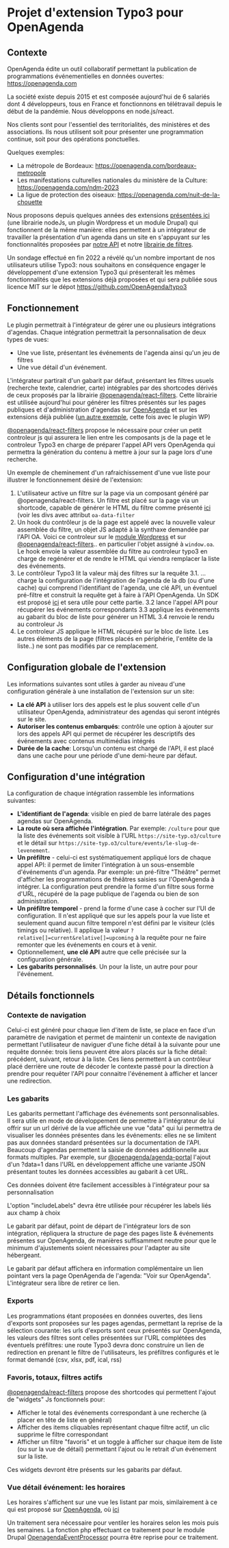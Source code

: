 # Projet d'extension Typo3 pour OpenAgenda

## Contexte

OpenAgenda édite un outil collaboratif permettant la publication de programmations événementielles en données ouvertes: https://openagenda.com

La société existe depuis 2015 et est composée aujourd'hui de 6 salariés dont 4 développeurs, tous en France et fonctionnons en télétravail depuis le début de la pandémie. Nous développons en node.js/react.

Nos clients sont pour l'essentiel des territorialités, des ministères et des associations. Ils nous utilisent soit pour présenter une programmation continue, soit pour des opérations ponctuelles.

Quelques exemples:

 * La métropole de Bordeaux: https://openagenda.com/bordeaux-metropole
 * Les manifestations culturelles nationales du ministère de la Culture: https://openagenda.com/ndm-2023
 * La ligue de protection des oiseaux: https://openagenda.com/nuit-de-la-chouette

Nous proposons depuis quelques années des extensions [présentées ici](https://developers.openagenda.com/tag/60-plugins/) (une librairie nodeJs, un plugin Wordpress et un module Drupal) qui fonctionnent de la même manière: elles permettent à un intégrateur de travailler la présentation d'un agenda dans un site en s'appuyant sur les fonctionnalités proposées par [notre API](https://developers.openagenda.com/) et notre [librairie de filtres](https://www.npmjs.com/package/@openagenda/react-filters).

Un sondage effectué en fin 2022 a révélé qu'un nombre important de nos utilisateurs utilise Typo3: nous souhaitons en conséquence engager le développement d'une extension Typo3 qui présenterait les mêmes fonctionnalités que les extensions déjà proposées et qui sera publiée sous licence MIT sur le dépot https://github.com/OpenAgenda/typo3 

## Fonctionnement

Le plugin permettrait à l'intégrateur de gérer une ou plusieurs intégrations d'agendas. Chaque intégration permettrait la personnalisation de deux types de vues:

 * Une vue liste, présentant les événements de l'agenda ainsi qu'un jeu de filtres
 * Une vue détail d'un événement.

L'intégrateur partirait d'un gabarit par défaut, présentant les filtres usuels (recherche texte, calendrier, carte) intégrables par des shortcodes dérivés de ceux proposés par la librairie [@openagenda/react-filters](https://www.npmjs.com/package/@openagenda/react-filters). Cette librairie est utilisée aujourd'hui pour générer les filtres présentés sur les pages publiques et d'administration d'agendas sur [OpenAgenda](https://openagenda.com/zonefranche?lang=fr) et sur les extensions déjà publiée ([un autre exemple](https://festival.bar-bars.com/programmation/festival-bar-bars-2022/), cette fois avec le plugin WP)

[@openagenda/react-filters](https://www.npmjs.com/package/@openagenda/react-filters) propose le nécessaire pour créer un petit controleur js qui assurera le lien entre les composants js de la page et le controleur Typo3 en charge de préparer l'appel API vers OpenAgenda qui permettra la génération du contenu à mettre à jour sur la page lors d'une recherche.

Un exemple de cheminement d'un rafraichissement d'une vue liste pour illustrer le fonctionnement désiré de l'extension:

1. L'utilisateur active un filtre sur la page via un composant généré par @openagenda/react-filters. Un filtre est placé sur la page via un shortcode, capable de générer le HTML du filtre comme présenté [ici](https://github.com/OpenAgenda/oa-public/blob/main/react-filters/example/views/index.ejs) (voir les divs avec attribut `oa-data-filter` 
2. Un hook du contrôleur js de la page est appelé avec la nouvelle valeur assemblée du filtre, un objet JS adapté à la synthaxe demandée par l'API OA. Voici ce controleur sur le [module Wordpress](https://github.com/OpenAgenda/wordpress/blob/main/assets/js/main.js) et sur [@openagenda/react-filters](https://github.com/OpenAgenda/oa-public/blob/main/react-filters/example/assets/main.js).. en particulier l'objet assigné à `window.oa`. Le hook envoie la valeur assemblée du filtre au controleur typo3 en charge de regénérer et de rendre le HTML qui viendra remplacer la liste des événements.
3. Le contrôleur Typo3 lit la valeur màj des filtres sur la requête
3.1. ... charge la configuration de l'intégration de l'agenda de la db (ou d'une cache) qui comprend l'identifiant de l'agenda, une clé API, un éventuel pré-filtre et construit la requête get à faire à l'API OpenAgenda. Un SDK est proposé [ici](https://github.com/OpenAgenda/sdk-php) et sera utile pour cette partie.
3.2 lance l'appel API pour récupérer les événements correspondants
3.3 applique les événements au gabarit du bloc de liste pour générer un HTML
3.4 renvoie le rendu au controleur Js
4. Le controleur JS applique le HTML récupéré sur le bloc de liste. Les autres éléments de la page (filtres placés en périphérie, l'entête de la liste..) ne sont pas modifiés par ce remplacement.

## Configuration globale de l'extension

Les informations suivantes sont utiles à garder au niveau d'une configuration générale à une installation de l'extension sur un site:

 * **La clé API** à utiliser lors des appels est le plus souvent celle d'un utilisateur OpenAgenda, administrateur des agendas qui seront intégrés sur le site.
 * **Autoriser les contenus embarqués**: contrôle une option à ajouter sur lors des appels API qui permet de récupérer les descriptifs des événements avec contenus multimédias intégrés
 * **Durée de la cache**: Lorsqu'un contenu est chargé de l'API, il est placé dans une cache pour une période d'une demi-heure par défaut.
 
## Configuration d'une intégration

La configuration de chaque intégration rassemble les informations suivantes:

 * **L'identifiant de l'agenda**: visible en pied de barre latérale des pages agendas sur OpenAgenda.
 * **La route où sera affichée l'intégration**. Par exemple: `/culture` pour que la liste des événements soit visible à l'URL `https://site-typ.o3/culture` et le détail sur `https://site-typ.o3/culture/events/le-slug-de-levenement`.
 * **Un préfiltre** - celui-ci est systématiquement appliqué lors de chaque appel API: il permet de limiter l'intégration à un sous-ensemble d'événements d'un agenda. Par exemple: un pré-filtre "Théâtre" permet d'afficher les programmations de théâtres saisies sur l'OpenAgenda à intégrer. La configuration peut prendre la forme d'un filtre sous forme d'URL, récupéré de la page publique de l'agenda ou bien de son administration.
 * **Un préfiltre temporel** - prend la forme d'une case à cocher sur l'UI de configuration. Il n'est appliqué que sur les appels pour la vue liste et seulement quand aucun filtre temporel n'est défini par le visiteur (clés timings ou relative). Il applique la valeur `?relative[]=current&relative[]=upcoming` à la requête pour ne faire remonter que les événements en cours et à venir.
 * Optionnellement, **une clé API** autre que celle précisée sur la configuration générale.
 * **Les gabarits personnalisés**. Un pour la liste, un autre pour pour l'événement.


## Détails fonctionnels

### Contexte de navigation

Celui-ci est généré pour chaque lien d'item de liste, se place en face d'un paramètre de navigation et permet de maintenir un contexte de navigation permettant l'utilisateur de naviguer d'une fiche détail à la suivante pour une requête donnée: trois liens peuvent être alors placés sur la fiche détail: précédent, suivant, retour à la liste. Ces liens permettent à un contrôleur placé derrière une route de décoder le contexte passé pour la direction à prendre pour requêter l'API pour connaitre l'événement à afficher et lancer une redirection.

### Les gabarits

Les gabarits permettant l'affichage des événements sont personnalisables. Il sera utile en mode de développement de permettre à l'intégrateur de lui offrir sur un url dérivé de la vue affichée une vue "data" qui lui permettra de visualiser les données présentes dans les événements: elles ne se limitent pas aux données standard présentées sur la documentation de l'API. Beaucoup d'agendas permettent la saisie de données additionnelle aux formats multiples. Par exemple, sur [@openagenda/agenda-portal](https://www.npmjs.com/package/@openagenda/agenda-portal) l'ajout d'un ?data=1 dans l'URL en développement affiche une variante JSON présentant toutes les données accessibles au gabarit à cet URL.

Ces données doivent être facilement accessibles à l'intégrateur pour sa personnalisation

L'option "includeLabels" devra être utilisée pour récupérer les labels liés aux champ à choix

Le gabarit par défaut, point de départ de l'intégrateur lors de son intégration, répliquera la structure de page des pages liste & événements présentes sur OpenAgenda, de manières suffisamment neutre pour que le minimum d'ajustements soient nécessaires pour l'adapter au site hébergeant.

Le gabarit par défaut affichera en information complémentaire un lien pointant vers la page OpenAgenda de l'agenda: "Voir sur OpenAgenda". L'intégrateur sera libre de retirer ce lien.

### Exports

Les programmations étant proposées en données ouvertes, des liens d'exports sont proposées sur les pages agendas, permettant la reprise de la sélection courante: les urls d'exports sont ceux présentés sur OpenAgenda, les valeurs des filtres sont celles présentées sur l'URL complétées des éventuels préfiltres: une route Typo3 devra donc construire un lien de redirection en prenant le filtre de l'utilisateurs, les préfiltres configurés et le format demandé (csv, xlsx, pdf, ical, rss)

### Favoris, totaux, filtres actifs

[@openagenda/react-filters](https://www.npmjs.com/package/@openagenda/react-filters) propose des shortcodes qui permettent l'ajout de "widgets" Js fonctionnels pour:

 * Afficher le total des événements correspondant à une recherche (à placer en tête de liste en général)
 * Afficher des items cliquables représentant chaque filtre actif, un clic supprime le filtre correspondant
 * Afficher un filtre "favoris" et un toggle à afficher sur chaque item de liste (ou sur la vue de détail) permettant l'ajout ou le retrait d'un événement sur la liste.

Ces widgets devront être présents sur les gabarits par défaut.

### Vue détail événement: les horaires

Les horaires s'affichent sur une vue les listant par mois, similairement à ce qui est proposé sur [OpenAgenda](https://openagenda.com/sqy/events/au-fil-des-mots-932363), où [ici](https://www.saint-quentin-en-yvelines.fr/fr/agenda-de-saint-quentin-en-yvelines/au-fil-des-mots-932363?oac=eyJpbmRleCI6MCwidG90YWwiOjE5MSwiZmlsdGVycyI6eyJyZWxhdGl2ZSI6WyJjdXJyZW50IiwidXBjb21pbmciXSwiZGV0YWlsZWQiOjF9fQ%3D%3D)

Un traitement sera nécessaire pour ventiler les horaires selon les mois puis les semaines. La fonction php effectuant ce traitement pour le module Drupal [OpenagendaEventProcessor](https://github.com/OpenAgenda/drupal/blob/master/openagenda/src/OpenagendaEventProcessor.php) pourra être reprise pour ce traitement.
